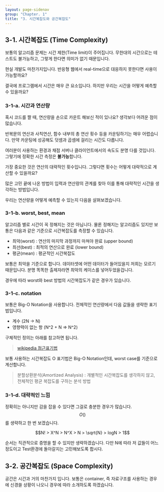 ```yaml
---
layout: page-sidenav
group: "Chapter. 1"
title: "3. 시간복잡도와 공간복잡도"
---
```


## 3-1. 시간복잡도 (Time Complexity)

보통의 알고리즘 문제는 시간 제한(Time limit)이 주어집니다. 무한대의 시간으로는 테스트도 불가능하고, 그렇게 한다면 의미가 없기 때문입니다.

현실 개발도 마찬가지입니다. 반응형 웹에서 real-time으로 대응하지 못한다면 사용이 가능할까요?

결국에 프로그램에서 시간은 매우 큰 요소입니다. 하지만 우리는 시간을 어떻게 예측할 수 있을까요?

### 3-1-a. 시간과 연산량

혹시 코드를 짤 때, 연산량을 손으로 카운트 해보신 적이 있나요? 생각보다 어려운 점이 많습니다.

반복문의 연산과 사칙연산, 함수 내부의 총 연산 횟수 등을 카운팅하기는 매우 어렵습니다. 만약 카운팅에 성공해도 덧셈과 곱셈에 걸리는 시간도 다릅니다.

여러분이 사용하는 환경과 채점 서버나 클라이언트에서의 속도도 분명 다를 것입니다. 그렇기에 정확한 시간 측정은 **불가능**합니다.

가장 중요한 것은 연산의 대략적인 횟수입니다. 그렇다면 횟수는 어떻게 대략적으로 계산할 수 있을까요?

많은 고민 끝에 나온 방법이 입력과 연산량의 관계를 찾아 이를 통해 대략적인 시간을 생각하는 방법입니다.

우리는 연산량을 어떻게 예측할 수 있는지 다음을 살펴보겠습니다.

### 3-1-b. worst, best, mean

알고리즘 별로 시간이 꼭 정해지는 것은 아닙니다. 물론 정해지는 알고리즘도 있지만 보통은 다음과 같은 기준으로 시간복잡도를 측정할 수 있습니다.

- 최악(worst) : 연산의 마지막 과정까지 마쳐야 완료 (upper bound)
- 최선(best) : 최적의 연산으로 완료 (lower bound)
- 평균(mean) : 평균적인 시간복잡도

보통은 최악을 기준으로 합니다. 데이터셋에 어떤 데이터가 들어있을지 저희는 모르기 때문입니다. 분명 똑똑한 출제자라면 최악의 케이스를 넣어두었을겁니다.

경우에 따라 worst와 best 방법의 시간복잡도가 같은 경우가 있습니다. 

### 3-1-c. notation

보통은 Big-O Notation을 사용합니다. 
전체적인 연산량에서 다음 값들을 생략한 표기법입니다.

- 계수 (2N -> N)
- 영향력이 없는 항 (N^2 + N => N^2)

구체적인 정의는 아래를 참고하면 됩니다.

> [wikipedia 점근표기법](https://ko.wikipedia.org/wiki/%EC%A0%90%EA%B7%BC_%ED%91%9C%EA%B8%B0%EB%B2%95)

보통 사용하는 시간복잡도 O 표기법은 Big-O Notation인데, worst case를 기준으로 계산합니다.

> 분할상환분석(Amortized Analysis) : 개별적인 시간복잡도를 생각하지 않고, 전체적인 평균 복잡도를 구하는 분석 방법

### 3-1-d. 대략적인 느낌

정확히는 아니지만 감을 잡을 수 있다면 그걸로 충분한 경우가 많습니다. $$O()$$를 생략하고 한 번 보겠습니다.

$$N! > X^N > N^X > N > \sqrt{N} > logN > 1$$

순서는 직관적으로 증명을 할 수 있지만 생략하겠습니다. 다만 N에 따라 저 값들이 어느정도이고 Test환경에 돌아갈지는 고민해보도록 합시다.

## 3-2. 공간복잡도 (Space Complexity)

공간은 시간과 거의 마찬가지 입니다. 보통은 container, 즉 자료구조를 사용하는 경우에 신경쓸 상황이 나오니 경우에 따라 소개하도록 하겠습니다.
